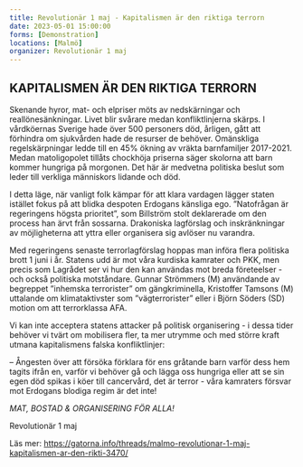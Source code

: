 ```yaml
---
title: Revolutionär 1 maj - Kapitalismen är den riktiga terrorn
date: 2023-05-01 15:00:00
forms: [Demonstration]
locations: [Malmö]
organizer: Revolutionär 1 maj
---
```

##  KAPITALISMEN ÄR DEN RIKTIGA TERRORN

Skenande hyror, mat- och elpriser möts av nedskärningar och reallönesänkningar. Livet blir svårare medan konfliktlinjerna skärps. I vårdköernas Sverige hade över 500 personers död, årligen, gått att förhindra om sjukvården hade de resurser de behöver. Omänskliga regelskärpningar ledde till en 45% ökning av vräkta barnfamiljer 2017-2021. Medan matoligopolet tillåts chockhöja priserna säger skolorna att barn kommer hungriga på morgonen. Det här är medvetna politiska beslut som leder till verkliga människors lidande och död.

I detta läge, när vanligt folk kämpar för att klara vardagen lägger staten istället fokus på att blidka despoten Erdogans känsliga ego. ”Natofrågan är regeringens högsta prioritet”, som Billström stolt deklarerade om den process han ärvt från sossarna. Drakoniska lagförslag och inskränkningar av möjligheterna att yttra eller organisera sig avlöser nu varandra.

Med regeringens senaste terrorlagförslag hoppas man införa flera politiska brott 1 juni i år. Statens udd är mot våra kurdiska kamrater och PKK, men precis som Lagrådet ser vi hur den kan användas mot breda företeelser - och också politiska motståndare. Gunnar Strömmers (M) användande av begreppet ”inhemska terrorister” om gängkriminella, Kristoffer Tamsons (M) uttalande om klimataktivster som ”vägterrorister” eller i Björn Söders (SD) motion om att terrorklassa AFA.

Vi kan inte acceptera statens attacker på politisk organisering - i dessa tider behöver vi tvärt om mobilisera fler, ta mer utrymme och med större kraft utmana kapitalismens falska konfliktlinjer:

– Ångesten över att försöka förklara för ens gråtande barn varför dess hem tagits ifrån en, varför vi behöver gå och lägga oss hungriga eller att se sin egen död spikas i köer till cancervård, det är terror - våra kamraters försvar mot Erdogans blodiga regim är det inte!

*MAT, BOSTAD & ORGANISERING FÖR ALLA!*

Revolutionär 1 maj

Läs mer: https://gatorna.info/threads/malmo-revolutionar-1-maj-kapitalismen-ar-den-rikti-3470/
